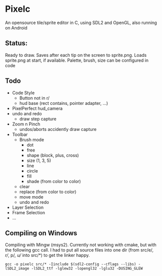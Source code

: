 # Pixelc
An opensource tile/sprite editor in C, using SDL2 and OpenGL, also running on Android

## Status:
Ready to draw.
Saves after each tip on the screen to sprite.png.
Loads sprite.png at start, if available.
Palette, brush, size can be configured in code

## Todo
- Code Style
  - Button not in r/
  - hud base (rect contains, pointer adapter, ...)
- PixelPerfect hud_camera
- undo and redo
  - draw step capture
- Zoom n Pinch 
  - undos/aborts accidently draw capture
- Toolbar
  - Brush mode
    - dot
    - free
    - shape (block, plus, cross)
    - size (1, 3, 5)
    - line
    - circle
    - fill
    - shade (from color to color)
  - clear
  - replace (from color to color)
  - move mode
  - undo and redo
- Layer Selection
- Frame Selection
- ...

## Compiling on Windows
Compiling with Mingw (msys2).
Currently not working with cmake, but with the following gcc call.
I had to put all source files into one dir (from src/e/*, r/*, p/*, u/* into src/*) to get the linker happy.
```
gcc -o pixelc src/* -Iinclude $(sdl2-config --cflags --libs) -lSDL2_image -lSDL2_ttf -lglew32 -lopengl32 -lglu32 -DUSING_GLEW
```
